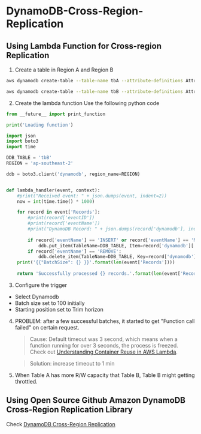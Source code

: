 # DynamoDB-Cross-Region-Replication

## Using Lambda Function for Cross-region Replication
1. Create a table in Region A and Region B
```sh
aws dynamodb create-table --table-name tbA --attribute-definitions AttributeName=ID,AttributeType=S --key-schema AttributeName=ID,KeyType=HASH --provisioned-throughput ReadCapacityUnits=10,WriteCapacityUnits=10 --region us-east-1

aws dynamodb create-table --table-name tbB --attribute-definitions AttributeName=ID,AttributeType=S --key-schema AttributeName=ID,KeyType=HASH --provisioned-throughput ReadCapacityUnits=10,WriteCapacityUnits=10 --region ap-southeast-2
```

2. Create the lambda function
Use the following python code
```python
from __future__ import print_function

print('Loading function')

import json
import boto3
import time

DDB_TABLE = 'tbB'
REGION = 'ap-southeast-2'

ddb = boto3.client('dynamodb', region_name=REGION)


def lambda_handler(event, context):
    #print("Received event: " + json.dumps(event, indent=2))
    now = int(time.time() * 1000)

    for record in event['Records']:
        #print(record['eventID'])
        #print(record['eventName'])
        #print("DynamoDB Record: " + json.dumps(record['dynamodb'], indent=2))
        
        if record['eventName'] == 'INSERT' or record['eventName'] == 'MODIFY':
            ddb.put_item(TableName=DDB_TABLE, Item=record['dynamodb']['NewImage'])
        if record['eventName'] == 'REMOVE':
            ddb.delete_item(TableName=DDB_TABLE, Key=record['dynamodb']['Keys'])
    print('{{"BatchSize": {} }}'.format(len(event['Records'])))
        
    return 'Successfully processed {} records.'.format(len(event['Records']))
```

3. Configure the trigger
- Select Dynamodb
- Batch size set to 100 initially
- Starting position set to Trim horizon

4. PROBLEM: after a few successful batches, it started to get "Function call failed" on certain request.
    > Cause: Default timeout was 3 second, which means when a function running for over 3 seconds, the process is freezed. Check out [Understanding Container Reuse in AWS Lambda](https://aws.amazon.com/blogs/compute/container-reuse-in-lambda/).
    
    > Solution: increase timeout to 1 min

5. When Table A has more R/W capacity that Table B, Table B might getting throttled.


## Using Open Source Github Amazon DynamoDB Cross-Region Replication Library
Check [DynamoDB Cross-Region Replication](https://github.com/awslabs/dynamodb-cross-region-library/blob/master/README.md)
